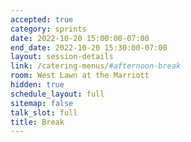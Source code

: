 ```yaml
---
accepted: true
category: sprints
date: 2022-10-20 15:00:00-07:00
end_date: 2022-10-20 15:30:00-07:00
layout: session-details
link: /catering-menus/#afternoon-break
room: West Lawn at the Marriott
hidden: true
schedule_layout: full
sitemap: false
talk_slot: full
title: Break
---
```

